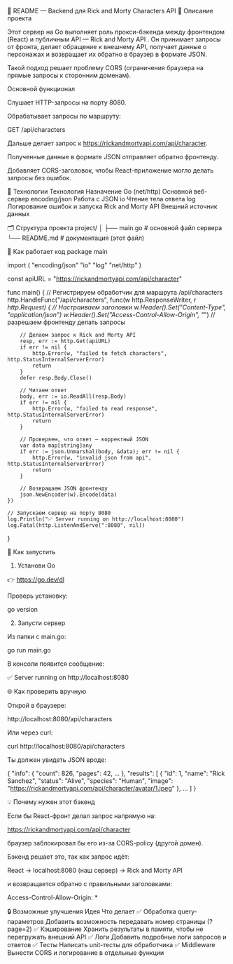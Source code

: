 📘 README — Backend для Rick and Morty Characters API
📄 Описание проекта

Этот сервер на Go выполняет роль прокси-бэкенда между фронтендом (React) и публичным API — Rick and Morty API
.
Он принимает запросы от фронта, делает обращение к внешнему API, получает данные о персонажах и возвращает их обратно в браузер в формате JSON.

Такой подход решает проблему CORS (ограничения браузера на прямые запросы к сторонним доменам).

Основной функционал

Слушает HTTP-запросы на порту 8080.

Обрабатывает запросы по маршруту:

GET /api/characters


Дальше делает запрос к https://rickandmortyapi.com/api/character.

Полученные данные в формате JSON отправляет обратно фронтенду.

Добавляет CORS-заголовок, чтобы React-приложение могло делать запросы без ошибок.

🧩 Технологии
Технология	Назначение
Go (net/http)	Основной веб-сервер
encoding/json	Работа с JSON
io	Чтение тела ответа
log	Логирование ошибок и запуска
Rick and Morty API	Внешний источник данных

🗂️ Структура проекта
project/
│
├── main.go              # основной файл сервера
└── README.md            # документация (этот файл)

🧠 Как работает код
package main

import (
    "encoding/json"
    "io"
    "log"
    "net/http"
)

const apiURL = "https://rickandmortyapi.com/api/character"

func main() {
    // Регистрируем обработчик для маршрута /api/characters
    http.HandleFunc("/api/characters", func(w http.ResponseWriter, r *http.Request) {
        // Настраиваем заголовки
        w.Header().Set("Content-Type", "application/json")
        w.Header().Set("Access-Control-Allow-Origin", "*") // разрешаем фронтенду делать запросы

        // Делаем запрос к Rick and Morty API
        resp, err := http.Get(apiURL)
        if err != nil {
            http.Error(w, "failed to fetch characters", http.StatusInternalServerError)
            return
        }
        defer resp.Body.Close()

        // Читаем ответ
        body, err := io.ReadAll(resp.Body)
        if err != nil {
            http.Error(w, "failed to read response", http.StatusInternalServerError)
            return
        }

        // Проверяем, что ответ — корректный JSON
        var data map[string]any
        if err := json.Unmarshal(body, &data); err != nil {
            http.Error(w, "invalid json from api", http.StatusInternalServerError)
            return
        }

        // Возвращаем JSON фронтенду
        json.NewEncoder(w).Encode(data)
    })

    // Запускаем сервер на порту 8080
    log.Println("✅ Server running on http://localhost:8080")
    log.Fatal(http.ListenAndServe(":8080", nil))
}

🚀 Как запустить
1. Установи Go

👉 https://go.dev/dl

Проверь установку:

go version

2. Запусти сервер

Из папки с main.go:

go run main.go


В консоли появится сообщение:

✅ Server running on http://localhost:8080

🌐 Как проверить вручную

Открой в браузере:

http://localhost:8080/api/characters


Или через curl:

curl http://localhost:8080/api/characters


Ты должен увидеть JSON вроде:

{
  "info": { "count": 826, "pages": 42, ... },
  "results": [
    {
      "id": 1,
      "name": "Rick Sanchez",
      "status": "Alive",
      "species": "Human",
      "image": "https://rickandmortyapi.com/api/character/avatar/1.jpeg"
    },
    ...
  ]
}

💡 Почему нужен этот бэкенд

Если бы React-фронт делал запрос напрямую на:

https://rickandmortyapi.com/api/character


браузер заблокировал бы его из-за CORS-policy (другой домен).

Бэкенд решает это, так как запрос идёт:

React → localhost:8080 (наш сервер) → Rick and Morty API


и возвращается обратно с правильными заголовками:

Access-Control-Allow-Origin: *

🔒 Возможные улучшения
Идея	Что делает
✅ Обработка query-параметров	Добавить возможность передавать номер страницы (?page=2)
✅ Кэширование	Хранить результаты в памяти, чтобы не перегружать внешний API
✅ Логи	Добавить подробные логи запросов и ответов
✅ Тесты	Написать unit-тесты для обработчика
✅ Middleware	Вынести CORS и логирование в отдельные функции